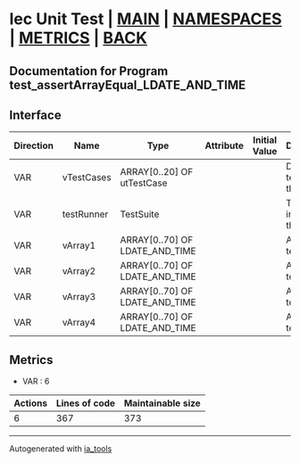 # Iec Unit Test | [MAIN] | [NAMESPACES] | [METRICS] | [BACK]  

## Documentation for Program test_assertArrayEqual_LDATE_AND_TIME  

## Interface  

| Direction | Name | Type | Attribute | Initial Value | Documentation |
| --------- | ---- | ---- | --------- | ------------- | ------------- |
| VAR | vTestCases | ARRAY[0..20] OF utTestCase |  |  | Definition of all test cases for this POU |  
| VAR | testRunner | TestSuite |  |  | Test runner instance to run the tests |  
| VAR | vArray1 | ARRAY[0..70] OF LDATE_AND_TIME |  |  | Array data 1 of test case 1 |  
| VAR | vArray2 | ARRAY[0..70] OF LDATE_AND_TIME |  |  | Array data 2 of test case 1 |  
| VAR | vArray3 | ARRAY[0..70] OF LDATE_AND_TIME |  |  | Array data 3 of test case 2 |  
| VAR | vArray4 | ARRAY[0..70] OF LDATE_AND_TIME |  |  | Array data 4 of test case 2 |  


## Metrics  

- VAR : 6

| Actions | Lines of code | Maintainable size |
| ------- | ------------- | ----------------- |
| 6 | 367 | 373 |

---
Autogenerated with [ia_tools](https://github.com/tkucic/ia_tools)  

[MAIN]: ../../../../index.md
[NAMESPACES]: ../../nsList.md
[METRICS]: ../../../metrics.md
[BACK]: ../nsMain.md
